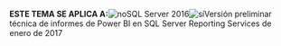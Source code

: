 **ESTE TEMA SE APLICA A:**![no](media/no.png)SQL Server 2016![sí](media/yes.png)Versión preliminar técnica de informes de Power BI en SQL Server Reporting Services de enero de 2017